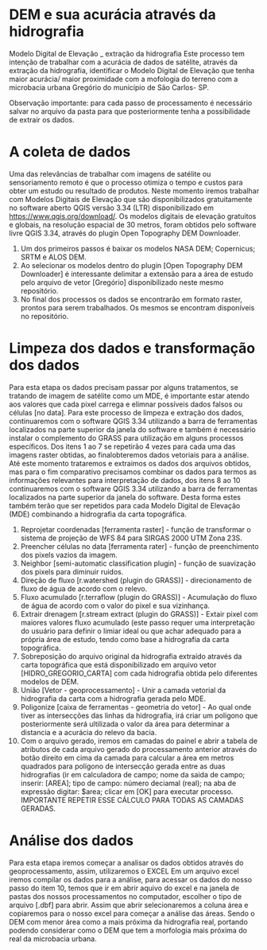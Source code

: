 # DEM e sua acurácia através da hidrografia
Modelo Digital de Elevação _ extração da hidrografia
Este processo tem intenção de trabalhar com a acurácia de dados de satélite, através da extração da hidrografia, identificar o Modelo Digital de Elevação que tenha maior acurácia/ maior proximidade com a mofologia do terreno com a microbacia urbana Gregório do município de São Carlos- SP.

Observação importante: para cada passo de processamento é necessário salvar no arquivo da pasta para que posteriormente tenha a possibilidade de extrair os dados.

# A coleta de dados
Uma das relevâncias de trabalhar com imagens de satélite ou sensoriamento remoto é que o processo otimiza o tempo e custos para obter um estudo ou resultado de produtos.
Neste momento iremos trabalhar com Modelos Digitais de Elevação que são disponibilizados gratuitamente no software aberto QGIS versão 3.34 (LTR) disponibilizado em <https://www.qgis.org/download/>.
Os modelos digitais de elevação gratuitos e globais, na resolução espacial de 30 metros, foram obtidos pelo software livre QGIS 3.34, através do plugin Open Topography DEM Downloader.
1. Um dos primeiros passos é baixar os modelos NASA DEM; Copernicus; SRTM e ALOS DEM.
2. Ao selecionar os modelos dentro do plugin [Open Topography DEM Downloader] é interessante delimitar a extensão para a área de estudo pelo arquivo de vetor [Gregório] disponibilizado neste mesmo repositório.
3. No final dos processos os dados se encontrarão em formato raster, prontos para serem trabalhados. Os mesmos se encontram disponíveis no repositório.

# Limpeza dos dados e transformação dos dados
Para esta etapa os dados precisam passar por alguns tratamentos, se tratando de imagem de satélite como um MDE, é importante estar atendo aos valores que cada pixel carrega e elimnar possíveis dados falsos ou células [no data].
Para este processo de limpeza e extração dos dados, continuaremos com o software QGIS 3.34 utilizando a barra de ferramentas localizados na parte superior da janela do software e também é necessário instalar o complemento do GRASS para utilização em alguns processos específicos.
Dos itens 1 ao 7 se repetirão 4 vezes para cada uma das imagens raster obtidas, ao finalobteremos dados vetoriais para a análise.
Até este momento trataremos e extraimos os dados dos arquivos obtidos, mas para o fim comparativo precisamos combinar os dados para termos as informações relevantes para interpretação de dados, dos itens 8 ao 10 continuaremos com o software QGIS 3.34 utilizando a barra de ferramentas localizados na parte superior da janela do software. Desta forma estes também terão que ser repetidos para cada Modelo Digital de Elevação (MDE) combinando a hidrografia da carta topográfica.
1. Reprojetar coordenadas [ferramenta raster] - função de transformar o sistema de projeção de WFS 84 para SIRGAS 2000 UTM Zona 23S.
2. Preencher células no data [ferramenta rater] - função de preenchimento dos pixels vazios da imagem.
3. Neighbor [semi-automatic classification plugin] - função de suavização dos pixels para diminuir ruidos.
4. Direção de fluxo [r.watershed (plugin do GRASS)] - direcionamento de fluxo de água de acordo com o relevo.
5. Fluxo acumulado [r.terraflow (plugin do GRASS)] - Acumulação do fluxo de água de acordo com o valor do pixel e sua vizinhança.
6. Extrair drenagem [r.stream extract (plugin do GRASS)] - Extair pixel com maiores valores fluxo acumulado (este passo requer uma interpretação do usuário para definir o limiar ideal ou que achar adequado para a própria área de estudo, tendo como base a hidrografia da carta topográfica.
7. Sobreposição do arquivo original da hidrografia extraído através da carta topográfica que está disponibilizado em arquivo vetor [HIDRO_GREGORIO_CARTA] com cada hidrografia obtida pelo diferentes modelos de DEM.
8. União [Vetor - geoprocessamento] - Unir a camada vetorial da hidrografia da carta com a hidrografia gerada pelo MDE.
9. Poligonize [caixa de ferramentas - geometria do vetor] - Ao qual onde tiver as intersecções das linhas da hidrografia, irá criar um poligono que posteriormente será ultilizada o valor da área para determinar a distancia e a acurácia do relevo da bacia.
10. Com o arquivo gerado, iremos em camadas do painel e abrir a tabela de atributos de cada arquivo gerado do processamento anterior através do botão direito em cima da camada para calcular a área em metros quadrados para polígono de intersecção gerada entre as duas hidrografias (ir em calculadora de campo; nome da saida de campo; inserir: [AREA]; tipo de campo: número deciamal (real); na aba de expressão digitar: $area; clicar em [OK] para executar processo. IMPORTANTE REPETIR ESSE CÁLCULO PARA TODAS AS CAMADAS GERADAS.

# Análise dos dados
Para esta etapa iremos começar a analisar os dados obtidos através do geoprocessamento, assim, utilizaremos o EXCEL
Em um arquivo excel iremos compilar os dados para a análise, para acessar os dados do nosso passo do item 10, temos que ir em abrir aquivo do excel e na janela de pastas dos nossos processamentos no computador, escolher o tipo de arquivo [.dbf] para abrir. Assim que abrir selecionaremos a coluna área e copiaremos para o nosso excel para começar a análise das áreas. Sendo o DEM com menor área como a mais próxima da hidrografia real, portando podendo considerar como o DEM que tem a morfologia mais próxima do real da microbacia urbana.
